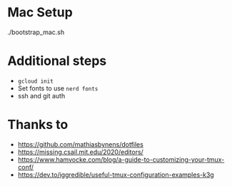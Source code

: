 # Mac Setup
./bootstrap_mac.sh

# Additional steps

* `gcloud init`
* Set fonts to use `nerd fonts`
* ssh and git auth

# Thanks to
* https://github.com/mathiasbynens/dotfiles
* https://missing.csail.mit.edu/2020/editors/
* https://www.hamvocke.com/blog/a-guide-to-customizing-your-tmux-conf/
* https://dev.to/iggredible/useful-tmux-configuration-examples-k3g